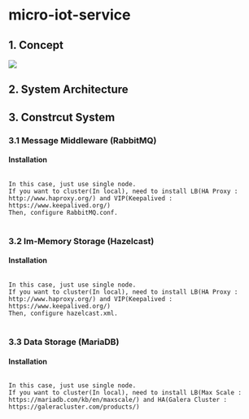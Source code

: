 # micro-iot-service

## 1. Concept
<div>
  <img src="https://user-images.githubusercontent.com/24906833/90308734-04745580-df1d-11ea-8dfb-e1a8bbc9a535.png">
</div>
  
## 2. System Architecture

## 3. Constrcut System
### 3.1 Message Middleware (RabbitMQ)
#### Installation
<pre>
<code>
In this case, just use single node.
If you want to cluster(In local), need to install LB(HA Proxy : http://www.haproxy.org/) and VIP(Keepalived : https://www.keepalived.org/)
Then, configure RabbitMQ.conf.
</code>
</pre>

### 3.2 Im-Memory Storage (Hazelcast)
#### Installation
<pre>
<code>
In this case, just use single node.
If you want to cluster(In local), need to install LB(HA Proxy : http://www.haproxy.org/) and VIP(Keepalived : https://www.keepalived.org/)
Then, configure hazelcast.xml.
</code>
</pre>

### 3.3 Data Storage (MariaDB)
#### Installation
<pre>
<code>
In this case, just use single node.
If you want to cluster(In local), need to install LB(Max Scale : https://mariadb.com/kb/en/maxscale/) and HA(Galera Cluster : https://galeracluster.com/products/)
</code>
</pre>





